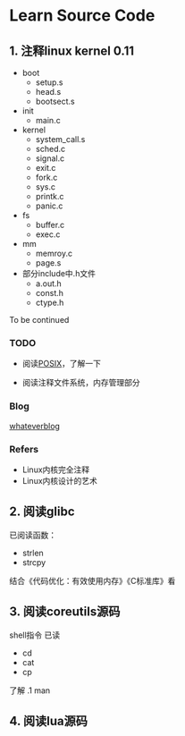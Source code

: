 Learn Source Code
======

## 1. 注释linux kernel 0.11
+ boot
    + setup.s
    + head.s
    + bootsect.s
+ init
    + main.c
+ kernel
	+ system_call.s
	+ sched.c 
	+ signal.c
	+ exit.c
	+ fork.c
	+ sys.c
	+ printk.c
	+ panic.c
+ fs
    + buffer.c
    + exec.c
+ mm
    + memroy.c
    + page.s
+ 部分include中.h文件
    + a.out.h
    + const.h
    + ctype.h

To be continued

### TODO

+ 阅读[POSIX](http://pubs.opengroup.org/onlinepubs/9699919799/)，了解一下

+ 阅读注释文件系统，内存管理部分


### Blog

[whateverblog](http://whateverblog/learn-linux/)

### Refers

+ Linux内核完全注释
+ Linux内核设计的艺术



## 2. 阅读glibc
已阅读函数：
+ strlen
+ strcpy

结合《代码优化：有效使用内存》《C标准库》看

## 3. 阅读coreutils源码
shell指令
已读
+ cd
+ cat
+ cp

了解 .1 
man

## 4. 阅读lua源码


